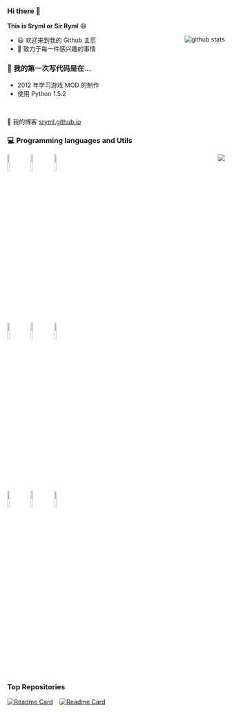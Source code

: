 ### Hi there 👋

**This is Sryml or Sir Ryml** 😄

<a href="https://github.com/anuraghazra/github-readme-stats"><img align="right" src="https://github-readme-stats.vercel.app/api?username=sryml&show_icons=true&hide_border=true&count_private=true$hide_rank=true$hide=contribs&theme=material-palenight" alt="github stats" /></a>

- 😃 欢迎来到我的 Github 主页
- 💖 致力于每一件感兴趣的事情

### 🌱 我的第一次写代码是在...

- 2012 年学习游戏 MOD 的制作
- 使用 Python 1.5.2

<br>

🔗 我的博客 [sryml.github.io](https://sryml.github.io/)

### :computer: Programming languages and Utils

<p>
<a href="https://github.com/anuraghazra/github-readme-stats"><img align="right" src="https://github-readme-stats.vercel.app/api/top-langs/?username=sryml&hide=html&layout=compact&hide_border=true&theme=material-palenight" /></a>

<code><img width="10%" src="https://www.vectorlogo.zone/logos/python/python-ar21.svg"></code>
<code><img width="10%" src="https://www.vectorlogo.zone/logos/dotnet/dotnet-ar21.svg"></code>
<code><img width="10%" src="https://www.vectorlogo.zone/logos/visualstudio_code/visualstudio_code-ar21.svg"></code>
<br >
<code><img width="10%" src="https://www.vectorlogo.zone/logos/git-scm/git-scm-ar21.svg"></code>
<code><img width="10%" src="https://www.vectorlogo.zone/logos/unity3d/unity3d-ar21.svg"></code>
<code><img width="10%" src="https://www.vectorlogo.zone/logos/bitwarden/bitwarden-ar21.svg"></code>
<br>
<code><img width="10%" src="https://www.vectorlogo.zone/logos/microsoft_edge/microsoft_edge-ar21.svg"></code>
<code><img width="10%" src="https://www.vectorlogo.zone/logos/discord/discord-ar21.svg"></code>
<code><img width="10%" src="https://www.vectorlogo.zone/logos/blender/blender-ar21.svg"></code>

</p>

<br>

### Top Repositories

[![Readme Card](https://github-readme-stats.vercel.app/api/pin/?username=sryml&repo=blade-virtual-module&hide_border=true&theme=material-palenight)](https://github.com/Sryml/blade-virtual-module) &nbsp; &nbsp;[![Readme Card](https://github-readme-stats.vercel.app/api/pin/?username=sryml&repo=AstraTools4Max&hide_border=true&theme=material-palenight)](https://github.com/Sryml/AstraTools4Max)

<!--
**Sryml/sryml** is a ✨ _special_ ✨ repository because its `README.md` (this file) appears on your GitHub profile.

Here are some ideas to get you started:

- 🔭 I’m currently working on ...
- 🌱 I’m currently learning ...
- 👯 I’m looking to collaborate on ...
- 🤔 I’m looking for help with ...
- 💬 Ask me about ...
- 📫 How to reach me: ...
- 😄 Pronouns: ...
- ⚡ Fun fact: ...

[![Readme Card](https://github-readme-stats.vercel.app/api/pin/?username=sryml&repo=blade-virtual-module&hide_border=true&theme=material-palenight)](https://github.com/Sryml/blade-virtual-module)

| <a href="https://github.com/anuraghazra/github-readme-stats"><img align="center" src="https://github-readme-stats.vercel.app/api?username=sryml&show_icons=true&hide_border=true&count_private=true$hide_rank=true$hide=contribs&theme=material-palenight" alt="github stats" /></a> | <a href="https://github.com/anuraghazra/github-readme-stats"><img align="center" src="https://github-readme-stats.vercel.app/api/top-langs/?username=sryml&hide=html&layout=compact&hide_border=true&theme=material-palenight" /></a> |
| ------------------------------------------------------------------------------------------------------------------------------------------------------------------------------------------------------------------------------------------------------------------------------------ | ------------------------------------------------------------------------------------------------------------------------------------------------------------------------------------------------------------------------------------- |
-->
